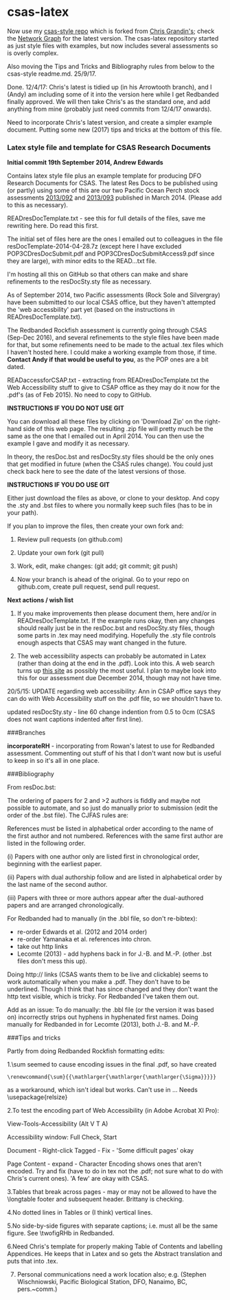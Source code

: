csas-latex
==========

Now use my [csas-style repo](http://www.github.com/andrew-edwards/csas-style) which is forked from [Chris Grandin's](http://www.github.com/cgrandin/csas-style); check the [Network Graph](https://github.com/cgrandin/csas-style/network) for the latest version. The csas-latex repository started as just style files with examples, but now includes several assessments so is overly complex.

Also moving the Tips and Tricks and Bibliography rules from below to the csas-style readme.md. 25/9/17.

Done. 12/4/17: Chris's latest is tidied up (in his Arrowtooth branch), and I (Andy) am including some of it into the version here while I get Redbanded finally approved. We will then take Chris's as the standard one, and add anything from mine (probably just need commits from 12/4/17 onwards). 

Need to incorporate Chris's latest version, and create a simpler example document. Putting some new (2017) tips and tricks at the bottom of this file. 

### Latex style file and template for CSAS Research Documents

__Initial commit 19th September 2014, Andrew Edwards__

Contains latex style file plus an example template for producing DFO Research Documents for CSAS. The latest Res Docs to be published using (or partly) using some of this are our two Pacific Ocean Perch stock assessments [2013/092](http://www.dfo-mpo.gc.ca/csas-sccs/publications/resdocs-docrech/2013/2013_092-eng.html) and [2013/093](http://www.dfo-mpo.gc.ca/csas-sccs/publications/resdocs-docrech/2013/2013_093-eng.html) published in March 2014. (Please add to this as necessary).

READresDocTemplate.txt - see this for full details of the files, save me rewriting here. Do read this first.

The initial set of files here are the ones I emailed out to colleagues in the file resDocTemplate-2014-04-28.7z (except here I have excluded POP3CDresDocSubmit.pdf and POP3CDresDocSubmitAccess9.pdf since they are large), with minor edits to the READ...txt file.

I'm hosting all this on GitHub so that others can make and share refinements to the resDocSty.sty file as necessary.

As of September 2014, two Pacific assessments (Rock Sole and Silvergray) have been submitted to our local CSAS office, but they haven't attempted the 'web accessbility' part yet (based on the instructions in READresDocTemplate.txt). 

The Redbanded Rockfish assessment is currently going through CSAS (Sep-Dec 2016), and several refinements to the style files have been made for that, but some refinements need to be made to the actual .tex files which I haven't hosted here. I could make a working example from those, if time. **Contact Andy if that would be useful to you**, as the POP ones are a bit dated.

READaccessforCSAP.txt - extracting from READresDocTemplate.txt the Web Accessibility stuff to give to CSAP office as they may do it now for the .pdf's (as of Feb 2015). No need to copy to GitHub.

__INSTRUCTIONS IF YOU DO NOT USE GIT__

You can download all these files by clicking on 'Download Zip' on the right-hand side of this web page. The resulting .zip file will pretty much be the same as the one that I emailed out in April 2014. You can then use the example I gave and modify it as necessary.

In theory, the resDoc.bst and resDocSty.sty files should be the only ones that get modified in future (when the CSAS rules change). You could just check back here to see the date of the latest versions of those. 

__INSTRUCTIONS IF YOU DO USE GIT__

Either just download the files as above, or clone to your desktop. And copy the .sty and .bst files to where you normally keep such files (has to be in your path).

If you plan to improve the files, then create your own fork and:

1) Review pull requests (on github.com)

2) Update your own fork (git pull)

3) Work, edit, make changes: (git add; git commit; git push)

4) Now your branch is ahead of the original. Go to your repo on github.com, create pull request, send pull request.

__Next actions / wish list__

1. If you make improvements then please document them, here and/or in READresDocTemplate.txt. If the example runs okay, then any changes should really just be in the resDoc.bst and resDocSty.sty files, though some parts in .tex may need modifying. Hopefully the .sty file controls enough aspects that CSAS may want changed in the future.

2. The web accessibility aspects can probably be automated in Latex (rather than doing at the end in the .pdf). Look into this. A web search turns up 
[this site](http://tex.stackexchange.com/questions/124291/revisiting-producing-structured-pdfs-from-latex) as possibly the most useful. I plan to maybe look into this for our assessment due December 2014, though may not have time. 

20/5/15: UPDATE regarding web accessibility: Ann in CSAP office says they can do with Web Accessibility stuff on the .pdf file, so we shouldn't have to.

updated resDocSty.sty - line 60 change indention from 0.5 to 0cm (CSAS does not want captions indented after first line). 

###Branches

**incorporateRH** - incorporating from Rowan's latest to use for Redbanded assessment. Commenting out stuff of his that I don't want now but is useful to keep in so it's all in one place.


###Bibliography

From resDoc.bst:

The ordering of papers for 2 and >2 authors is fiddly and maybe not possible to automate, and so just do manually prior to submission
(edit the order of the .bst file). The CJFAS rules are:

References must be listed in alphabetical order according to the name of the first author and not numbered. References with the same first author are listed in the following order. 

(i) Papers with one author only are listed first in chronological order, beginning with the earliest paper. 

(ii) Papers with dual authorship follow and are listed in alphabetical order by the last name of the second author. 

(iii) Papers with three or more authors appear after the dual-authored  papers and are arranged chronologically. 

For Redbanded had to manually (in the .bbl file, so don't re-bibtex):

 - re-order Edwards et al. (2012 and 2014 order)
 - re-order Yamanaka et al. references into chron.
 - take out http links
 - Lecomte (2013) - add hyphens back in for J.-B. and M.-P. (other .bst files don't mess this up).


Doing http:// links (CSAS wants them to be live and clickable) seems to work automatically when you make a .pdf. They don't have to be underlined. Though I think that has since changed and they don't want the http text visible, which is tricky. For Redbanded I've taken them out.

Add as an issue: To do manually: the .bbl file (or the version it was based on) incorrectly strips out hyphens in hyphenated first names. Doing manually for Redbanded in for Lecomte (2013), both J.-B. and M.-P.

###Tips and tricks

Partly from doing Redbanded Rockfish formatting edits:

1.\sum seemed to cause encoding issues in the final .pdf, so have created 
	
	\renewcommand{\sum}{{\mathlarger{\mathlarger{\mathlarger{\Sigma}}}}}

as a workaround, which isn't ideal but works. Can't use in $..$. Needs \usepackage{relsize}


2.To test the encoding part of Web Accessibility (in Adobe Acrobat XI Pro):

View-Tools-Accessibility (Alt V T A)

Accessibility window: Full Check, Start

Document - Right-click Tagged - Fix - 'Some difficult pages' okay

Page Content - expand - Character Encoding shows ones that aren't encoded. Try and fix (have to do in tex not the .pdf; not sure what to do with Chris's current ones). 'A few' are okay with CSAS.

3.Tables that break across pages - may or may not be allowed to have the \longtable footer and subsequent header. Brittany is checking.

4.No dotted lines in Tables or (I think) vertical lines.

5.No side-by-side figures with separate captions; i.e. must all be the same figure. See \twofigRHb in Redbanded.

6.Need Chris's template for properly making Table of Contents and labelling Appendices. He keeps that in Latex and so gets the Abstract translation and puts that into .tex.

7. Personal communications need a work location also; e.g. (Stephen Wischniowski, Pacific Biological Station, DFO, Nanaimo, BC, pers.~comm.)



